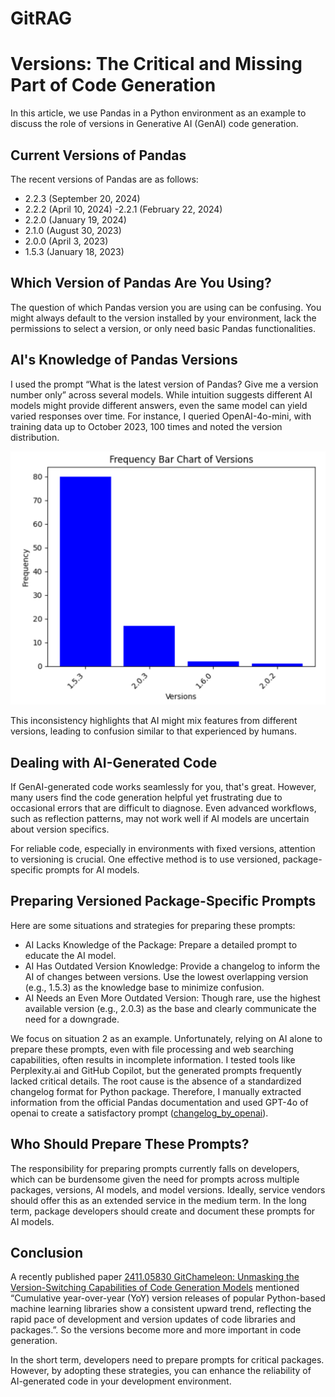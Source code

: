 # GitRAG

# Versions: The Critical and Missing Part of Code Generation

In this article, we use Pandas in a Python environment as an example to discuss the role of versions in Generative AI (GenAI) code generation.

## Current Versions of Pandas
 
The recent versions of Pandas are as follows:

- 2.2.3 (September 20, 2024)
- 2.2.2 (April 10, 2024)
-2.2.1 (February 22, 2024)
- 2.2.0 (January 19, 2024)
- 2.1.0 (August 30, 2023)
- 2.0.0 (April 3, 2023)
- 1.5.3 (January 18, 2023)

## Which Version of Pandas Are You Using?
 
The question of which Pandas version you are using can be confusing. You might always default to the version installed by your environment, lack the permissions to select a version, or only need basic Pandas functionalities.

## AI's Knowledge of Pandas Versions
 
I used the prompt “What is the latest version of Pandas? Give me a version number only” across several models. While intuition suggests different AI models might provide different answers, even the same model can yield varied responses over time. For instance, I queried OpenAI-4o-mini, with training data up to October 2023, 100 times and noted the version distribution.

<img src="./images/version freqency.png" alt="version freqency" title="version freqency">

This inconsistency highlights that AI might mix features from different versions, leading to confusion similar to that experienced by humans.

## Dealing with AI-Generated Code
 
If GenAI-generated code works seamlessly for you, that's great. However, many users find the code generation helpful yet frustrating due to occasional errors that are difficult to diagnose. Even advanced workflows, such as reflection patterns, may not work well if AI models are uncertain about version specifics.

For reliable code, especially in environments with fixed versions, attention to versioning is crucial. One effective method is to use versioned, package-specific prompts for AI models.

## Preparing Versioned Package-Specific Prompts
 
Here are some situations and strategies for preparing these prompts:

- AI Lacks Knowledge of the Package: Prepare a detailed prompt to educate the AI model.
- AI Has Outdated Version Knowledge: Provide a changelog to inform the AI of changes between versions. Use the lowest overlapping version (e.g., 1.5.3) as the knowledge base to minimize confusion.
- AI Needs an Even More Outdated Version: Though rare, use the highest available version (e.g., 2.0.3) as the base and clearly communicate the need for a downgrade.

We focus on situation 2 as an example. Unfortunately, relying on AI alone to prepare these prompts, even with file processing and web searching capabilities, often results in incomplete information. I tested tools like Perplexity.ai and GitHub Copilot, but the generated prompts frequently lacked critical details. The root cause is the absence of a standardized changelog format for Python package. Therefore, I manually extracted information from the official Pandas documentation and used GPT-4o of openai to create a satisfactory prompt ([changelog_by_openai](./changelog_by_openai.md)).

## Who Should Prepare These Prompts?
 
The responsibility for preparing prompts currently falls on developers, which can be burdensome given the need for prompts across multiple packages, versions, AI models, and model versions. Ideally, service vendors should offer this as an extended service in the medium term. In the long term, package developers should create and document these prompts for AI models.

## Conclusion
A recently published paper [2411.05830 GitChameleon: Unmasking the Version-Switching Capabilities of Code Generation Models](https://arxiv.org/abs/2411.05830) mentioned “Cumulative
year-over-year (YoY) version releases of popular Python-based machine learning libraries show
a consistent upward trend, reflecting the rapid pace of development and version updates of code
libraries and packages.”. So the versions become more and more important in code generation.
 

In the short term, developers need to prepare prompts for critical packages. However, by adopting these strategies, you can enhance the reliability of AI-generated code in your development environment.
